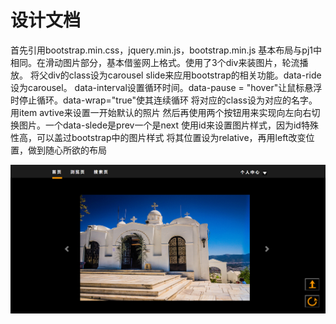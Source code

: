 # 设计文档
首先引用bootstrap.min.css，jquery.min.js，bootstrap.min.js
基本布局与pj1中相同。在滑动图片部分，基本借鉴网上格式。使用了3个div来装图片，轮流播放。
将父div的class设为carousel slide来应用bootstrap的相关功能。data-ride设为carousel。
data-interval设置循环时间。data-pause = "hover"让鼠标悬浮时停止循环。data-wrap="true"使其连续循环
将对应的class设为对应的名字。用item avtive来设置一开始默认的照片
然后再使用两个按钮用来实现向左向右切换图片。一个data-slede是prev一个是next
使用id来设置图片样式，因为id特殊性高，可以盖过bootstrap中的图片样式
将其位置设为relative，再用left改变位置，做到随心所欲的布局

![](img/others/主页截图.png)